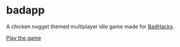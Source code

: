 # badapp

A chicken nugget themed multiplayer idle game made for [BadHacks](badhacks.party).

[Play the game](https://bit.ly/nugget-tycoon)
